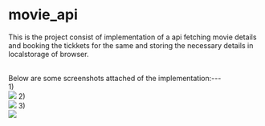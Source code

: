 # movie_api
This is the project consist of implementation of a api fetching movie details and booking the tickkets for the same and
storing the necessary details in localstorage of browser.

</br>
Below are some screenshots attached of the implementation:---
</br>
1)
<br/>
<img src="https://github.com/GbCderr14/movie_api/assets/114488917/34833ae7-5864-4671-a739-738ed9bdc11d"/>
2)
<br/>
<img src="https://github.com/GbCderr14/movie_api/assets/114488917/7c086712-48e9-4821-a876-bed43f2ec99b"/>
3)
<br/>
<img src="https://github.com/GbCderr14/movie_api/assets/114488917/c04ddb66-6e0f-4ab5-9dd5-08b5c25ab328"/>
